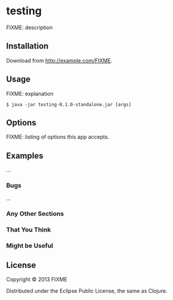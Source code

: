 # testing

FIXME: description

## Installation

Download from http://example.com/FIXME.

## Usage

FIXME: explanation

    $ java -jar testing-0.1.0-standalone.jar [args]

## Options

FIXME: listing of options this app accepts.

## Examples

...

### Bugs

...

### Any Other Sections
### That You Think
### Might be Useful

## License

Copyright © 2013 FIXME

Distributed under the Eclipse Public License, the same as Clojure.
